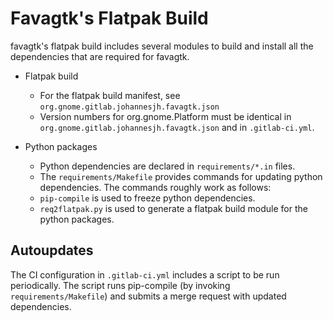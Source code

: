 # Favagtk's Flatpak Build

favagtk's flatpak build includes several modules to build and install all the dependencies that are required for favagtk.

- Flatpak build

  - For the flatpak build manifest, see `org.gnome.gitlab.johannesjh.favagtk.json`
  - Version numbers for org.gnome.Platform must be identical in `org.gnome.gitlab.johannesjh.favagtk.json` and in `.gitlab-ci.yml`.

- Python packages

  - Python dependencies are declared in `requirements/*.in` files.
  - The `requirements/Makefile` provides commands for updating python dependencies. The commands roughly work as follows:
  - `pip-compile` is used to freeze python dependencies.
  - `req2flatpak.py` is used to generate a flatpak build module for the python packages.


## Autoupdates

The CI configuration in `.gitlab-ci.yml` includes a script to be run periodically.
The script runs pip-compile (by invoking `requirements/Makefile`) 
and submits a merge request with updated dependencies.

